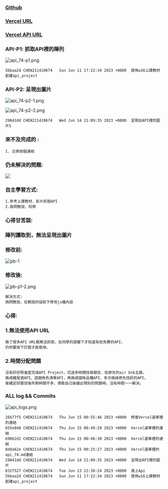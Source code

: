 ### [Github](https://github.com/CHEN211410674/1112-1N-js-demo-211410674.git)

### [Vercel URL](https://1112-1-n-js-demo-211410674.vercel.app/)

### [Vercel API URL](https://1112-1-n-js-demo-211410674.vercel.app/#)

### API-P1: 抓取API裡的陣列

![api_74-p1.png](https://sgtwgxsjtbibcbrzrfra.supabase.co/storage/v1/object/public/demo-74/Api_project_74/api_74-p1.png)

```
5bbaa2d CHEN211410674   Sun Jun 11 17:22:34 2023 +0800  使用w16上課教材創建api_project
```


### API-P2: 呈現出圖片

![api_74-p2-1.png](https://sgtwgxsjtbibcbrzrfra.supabase.co/storage/v1/object/public/demo-74/Api_project_74/api_74-p2-1.png)

![api_74-p2-2.png](https://sgtwgxsjtbibcbrzrfra.supabase.co/storage/v1/object/public/demo-74/Api_project_74/api_74-p2-2.png)

```
29841dd CHEN211410674   Wed Jun 14 21:09:35 2023 +0800  呈現出API裡的圖片S

```
### 來不及完成的 :

```
1. 左側按鈕連結

```

### 仍未解決的問題:

![](https://sgtwgxsjtbibcbrzrfra.supabase.co/storage/v1/object/public/demo-74/Api_project_74/pb_74.png)

### 自主學習方式:
```
1.參考上課教材、影片抓取API
2.詢問教授、同學
```
### 心得甘苦談:

### 陣列讀取到，無法呈現出圖片

### 修改前:
![pb-1](https://sgtwgxsjtbibcbrzrfra.supabase.co/storage/v1/object/public/demo-74/Api_project_74/pb-1.png)

### 修改後:

![pb-p1-2.png](https://sgtwgxsjtbibcbrzrfra.supabase.co/storage/v1/object/public/demo-74/Api_project_74/pb-p1-2.png)

```
解決方式:
詢問教授，在教授的協助下修改js檔內容
```

### 心得:

### 1.無法使用API URL
```
換了很多API URL都無法抓取，在同學的提醒下才知道有些免費的API，
仍然要按下訂閱才能使用。
```
### 2.時間分配問題

```
沒有好好照進度完成API Project，花過多時間找尋題目，從原先的air bnb主題，
換成雞尾酒API、遊戲角色清單API，再換成貓咪品種API，多次換掉原先找好的API，
後續定好題目後所剩時間不多，導致自己後續出現別的問題時，沒有時間一一解決。
```



### ALL log && Commits

![api_logs.png](https://sgtwgxsjtbibcbrzrfra.supabase.co/storage/v1/object/public/demo-74/Api_project_74/api_logs%20(1).png)

```
26b77f5 CHEN211410674   Thu Jun 15 00:55:46 2023 +0800  修復Vercel選單裡的連結
655e848 CHEN211410674   Thu Jun 15 00:49:29 2023 +0800  Vercel選單裡的連結
69862d2 CHEN211410674   Thu Jun 15 00:46:30 2023 +0800  Vercel選單裡的連結
0dda62e CHEN211410674   Thu Jun 15 00:25:27 2023 +0800  Vercel選單裡的api_74.md連結
29841dd CHEN211410674   Wed Jun 14 21:09:35 2023 +0800  呈現出API裡的圖片
832f527 CHEN211410674   Tue Jun 13 22:38:24 2023 +0800  連上Api
5bbaa2d CHEN211410674   Sun Jun 11 17:22:34 2023 +0800  使用w16上課教材創建api_project

```
